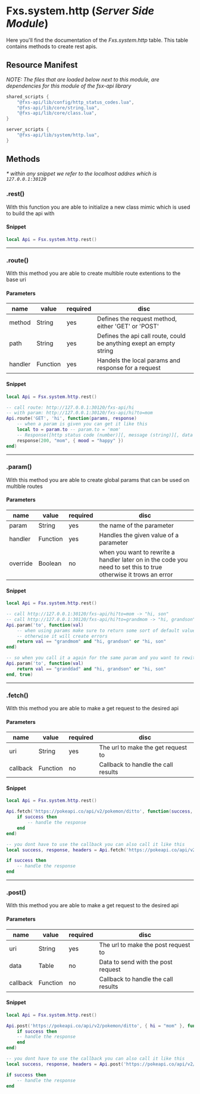 # Fxs.system.http (_Server Side Module_)
Here you'll find the documentation of the _Fxs.system.http_ table. This table contains methods to create rest apis.

## Resource Manifest
_NOTE: The files that are loaded below next to this module, are dependencies for this module of the fsx-api library_

```lua
shared_scripts {
    "@fxs-api/lib/config/http_status_codes.lua",
    "@fxs-api/lib/core/string.lua",
    "@fxs-api/lib/core/class.lua",
}

server_scripts {
    "@fxs-api/lib/system/http.lua",
}
```

## Methods
_* within any snippet we refer to the localhost addres which is `127.0.0.1:30120`_

### .rest()
With this function you are able to initialize a new class mimic which is used to build the api with

#### Snippet
```lua
local Api = Fsx.system.http.rest()
```
<hr>

### .route()
With this method you are able to create multible route extentions to the base uri

#### Parameters
| name    | value    | required | disc                                                                |
|---------|----------|----------|---------------------------------------------------------------------|
| method  | String   | yes      | Defines the request method, either 'GET' or 'POST'                  |
| path    | String   | yes      | Defines the api call route, could be anything exept an empty string |
| handler | Function | yes      | Handels the local params and response for a request                 |

#### Snippet
```lua
local Api = Fsx.system.http.rest()

-- call route: http://127.0.0.1:30120/fxs-api/hi
-- with param: http://127.0.0.1:30120/fxs-api/hi?to=mom
Api.route('GET', 'hi', function(params, response)
	-- when a param is given you can get it like this
	local to = param.to -- param.to = 'mom'
	-- Response([http status code (number)][, message (string)][, data (table)])
	response(200, "mom", { mood = "happy" })
end)
```
<hr>

### .param()
With this method you are able to create global params that can be used on multible routes

#### Parameters
| name     | value    | required | disc                                                                                                             |
|----------|----------|----------|------------------------------------------------------------------------------------------------------------------|
| param    | String   | yes      | the name of the parameter                                                                                        |
| handler  | Function | yes      | Handles the given value of a parameter                                                                           |
| override | Boolean  | no       | when you want to rewrite a handler later on in the code you need to set this to true otherwise it trows an error |

#### Snippet
```lua
local Api = Fsx.system.http.rest()

-- call http://127.0.0.1:30120/fxs-api/hi?to=mom -> "hi, son"
-- call http://127.0.0.1:30120/fxs-api/hi?to=grandmom -> "hi, grandson"
Api.param('to', function(val)
	-- when using params make sure to return some sort of default value
	-- otherwise it will create errors
	return val == "grandmom" and "hi, grandson" or "hi, son"
end)

-- so when you call it a again for the same param and you want to rewite it set the override param
Api.param('to', function(val)
	return val == "granddad" and "hi, grandson" or "hi, son"
end, true)
```
<hr>

### .fetch()
With this method you are able to make a get request to the desired api

#### Parameters
| name     | value    | required | disc                                |
|----------|----------|----------|-------------------------------------|
| uri      | String   | yes      | The url to make the get request to  |
| callback | Function | no       | Callback to handle the call results |

#### Snippet
```lua
local Api = Fsx.system.http.rest()

Api.fetch('https://pokeapi.co/api/v2/pokemon/ditto', function(success, response, headers)
	if success then
		-- handle the response
	end
end)

-- you dont have to use the callback you can also call it like this
local success, response, headers = Api.fetch('https://pokeapi.co/api/v2/pokemon/ditto')

if success then
	-- handle the response
end
```
<hr>

### .post()
With this method you are able to make a get request to the desired api

#### Parameters
| name     | value    | required | disc                                |
|----------|----------|----------|-------------------------------------|
| uri      | String   | yes      | The url to make the post request to |
| data     | Table    | no       | Data to send with the post request  |
| callback | Function | no       | Callback to handle the call results |

#### Snippet
```lua
local Api = Fsx.system.http.rest()

Api.post('https://pokeapi.co/api/v2/pokemon/ditto', { hi = "mom" }, function(success, response, headers)
	if success then
	-- handle the response
	end
end)

-- you dont have to use the callback you can also call it like this
local success, response, headers = Api.post('https://pokeapi.co/api/v2/pokemon/ditto', { hi = "mom" })

if success then
	-- handle the response
end
```